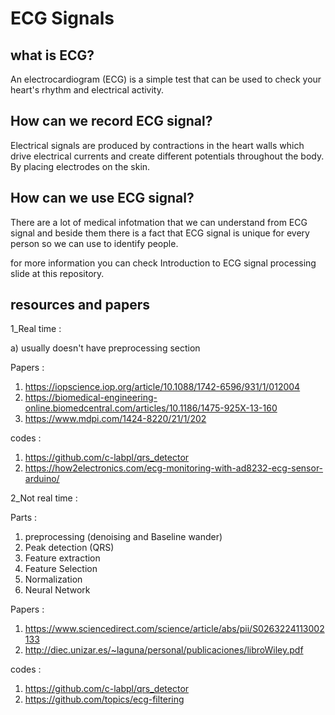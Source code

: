 # ECG Signals

## what is ECG?
An electrocardiogram (ECG) is a simple test that can be used to check your heart's rhythm and electrical activity.

## How can we record ECG signal?
Electrical signals are produced by contractions in the heart walls which drive electrical currents and create different potentials throughout the body. By placing electrodes on the skin.

## How can we use ECG signal?
There are a lot of medical infotmation that we can understand from ECG signal and beside them there is a fact that ECG signal is unique for every person so we can use to identify people.

for more information you can check Introduction to ECG signal processing slide at this repository.

## resources and papers

1_Real time :

a) usually doesn't have preprocessing section 

Papers :

1) https://iopscience.iop.org/article/10.1088/1742-6596/931/1/012004
2) https://biomedical-engineering-online.biomedcentral.com/articles/10.1186/1475-925X-13-160 
3) https://www.mdpi.com/1424-8220/21/1/202

codes :
1) https://github.com/c-labpl/qrs_detector
2) https://how2electronics.com/ecg-monitoring-with-ad8232-ecg-sensor-arduino/



2_Not real time :

Parts :
1) preprocessing (denoising and Baseline wander) 
2) Peak detection (QRS)
3) Feature extraction
4) Feature Selection
5) Normalization
6) Neural Network



Papers :

1) https://www.sciencedirect.com/science/article/abs/pii/S0263224113002133
2) http://diec.unizar.es/~laguna/personal/publicaciones/libroWiley.pdf


codes :
1) https://github.com/c-labpl/qrs_detector
2) https://github.com/topics/ecg-filtering
